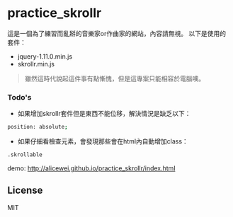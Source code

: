 practice_skrollr
=====================
這是一個為了練習而亂掰的音樂家or作曲家的網站，內容請無視。
以下是使用的套件：
  - jquery-1.11.0.min.js
  - skrollr.min.js

>雖然這時代說起這件事有點慚愧，但是這專案只能相容於電腦噢。


### Todo's 
- 如果增加skrollr套件但是東西不能位移，解決情況是缺乏以下：
```sh
position: absolute;
```
- 如果仔細看檢查元素，會發現那些會在html內自動增加class：
```sh
.skrollable
```
demo: http://alicewei.github.io/practice_skrollr/index.html

License
----
MIT
